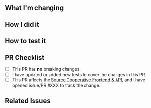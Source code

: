 ## What I'm changing

<!-- Describe the high-level goals of the change -->

## How I did it

<!-- Discuss the implementation strategy and considerations made -->

## How to test it

<!-- Inform the reviewer how they can validate that these changes work -->

## PR Checklist

- [ ] This PR has **no** breaking changes.
- [ ] I have updated or added new tests to cover the changes in this PR.
- [ ] This PR affects the [Source Cooperative Frontend & API](https://github.com/source-cooperative/source.coop), and I have opened issue/PR #XXX to track the change.

## Related Issues

<!-- Reference any existing related GitHub Issues -->
